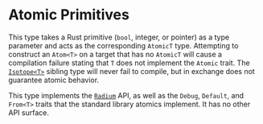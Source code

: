 # Atomic Primitives

This type takes a Rust primitive (`bool`, integer, or pointer) as a type
parameter and acts as the corresponding `AtomicT` type. Attempting to construct
an `Atom<T>` on a target that has no `AtomicT` will cause a compilation failure
stating that `T` does not implement the `Atomic` trait. The [`Isotope<T>`]
sibling type will never fail to compile, but in exchange does not guarantee
atomic behavior.

This type implements the [`Radium`] API, as well as the `Debug`, `Default`, and
`From<T>` traits that the standard library atomics implement. It has no other
API surface.

[`Isotope<T>`]: crate::types::Isotope
[`Radium`]: crate::Radium
